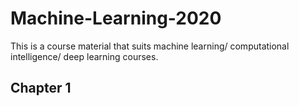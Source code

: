 # Machine-Learning-2020
This is a course material that suits machine learning/ computational intelligence/ deep learning courses.


## Chapter 1

